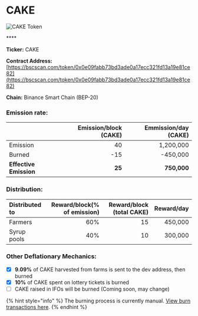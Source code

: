# CAKE



![CAKE Token](../.gitbook/assets/icon-square-512%20%281%29.png)

\*\*\*\*

**Ticker:** CAKE

**Contract Address:** [https://bscscan.com/token/0x0e09fabb73bd3ade0a17ecc321fd13a19e81ce82](https://bscscan.com/token/0x0e09fabb73bd3ade0a17ecc321fd13a19e81ce82) 

**Chain:** Binance Smart Chain \(BEP-20\)

### **Emission rate:**

|  | Emission/block \(CAKE\) | Emmission/day \(CAKE\) |
| :--- | ---: | ---: |
| Emission | 40 | 1,200,000 |
| Burned | -15 | -450,000 |
| **Effective Emission** | **25** | **750,000** |

### Distribution:

| Distributed to | Reward/block\(% of emission\) | Reward/block \(total CAKE\) | Reward/day |
| :--- | ---: | ---: | ---: |
| Farmers | 60% | 15 | 450,000 |
| Syrup pools | 40% | 10 | 300,000 |

### **Other Deflationary Mechanics:**

* [x] **9.09%** of CAKE harvested from farms is sent to the dev address, then burned
* [x] **10%** of CAKE spent on lottery tickets is burned
* [ ] CAKE raised in IFOs will be burned \(Coming soon, may change\)

{% hint style="info" %}
The burning process is currently manual. [View burn transactions here](https://bscscan.com/token/0x0e09fabb73bd3ade0a17ecc321fd13a19e81ce82?a=0x000000000000000000000000000000000000dead).
{% endhint %}


